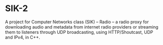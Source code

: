 # SIK-2

A project for Computer Networks class (SIK) – Radio – a radio proxy for downloading audio and metadata from internet radio providers or streaming them to listeners through UDP broadcasting, using HTTP/Shoutcast, UDP and IPv4, in C++.
